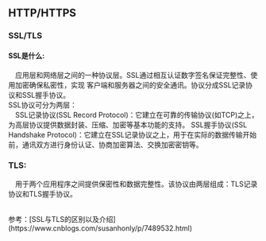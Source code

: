 ## HTTP/HTTPS<br>
### SSL/TLS<br>
#### SSL是什么:<br>
&emsp;应用层和网络层之间的一种协议层。SSL通过相互认证数字签名保证完整性、使用加密确保私密性，实现
客户端和服务器之间的安全通讯。协议分成SSL记录协议和SSL握手协议。<br>
SSL协议可分为两层：<br>
&emsp;SSL记录协议(SSL Record Protocol)：它建立在可靠的传输协议(如TCP)之上，为高层协议提供数据封装、压缩、加密等基本功能的支持。 SSL握手协议(SSL Handshake Protocol)：它建立在SSL记录协议之上，用于在实际的数据传输开始前，通讯双方进行身份认证、协商加密算法、交换加密密钥等。

### TLS:<br>
&emsp;用于两个应用程序之间提供保密性和数据完整性。该协议由两层组成：TLS记录协议和TLS握手协议。




<br>
参考：[SSL与TLS的区别以及介绍](https://www.cnblogs.com/susanhonly/p/7489532.html)

